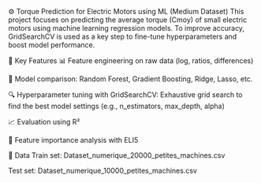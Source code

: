 ⚙️ Torque Prediction for Electric Motors using ML (Medium Dataset)
This project focuses on predicting the average torque (Cmoy) of small electric motors using machine learning regression models. To improve accuracy, GridSearchCV is used as a key step to fine-tune hyperparameters and boost model performance.

🔧 Key Features
📊 Feature engineering on raw data (log, ratios, differences)

🧠 Model comparison: Random Forest, Gradient Boosting, Ridge, Lasso, etc.

🔍 Hyperparameter tuning with GridSearchCV: Exhaustive grid search to find the best model settings (e.g., n_estimators, max_depth, alpha)

📈 Evaluation using R²

📌 Feature importance analysis with ELI5

📁 Data
Train set: Dataset_numerique_20000_petites_machines.csv

Test set: Dataset_numerique_10000_petites_machines.csv
